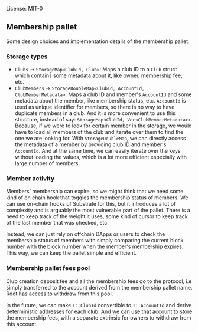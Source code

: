 License: MIT-0

## Membership pallet

Some design choices and implementation details of the membership pallet.

### Storage types

- `Clubs` -> `StorageMap<ClubId, Club>`: Maps a club ID to a `Club` struct which contains some metadata about it, like owner, membership fee, etc.
- `ClubMembers` -> `StorageDoubleMap<ClubId, AccountId, ClubMemberMetadata>`: Maps a club ID and member's `AccountId` and some metadata about the member, like membership status, etc. `AccountId` is used as unique identifier for members, so there is no way to have duplicate members in a club. And it is more convenient to use this structure, instead of say: `StorageMap<ClubId, Vec<ClubMemberMetadata>>`. Because, if we were to look for certain member in the storage, we would have to load all members of the club and iterate over them to find the one we are looking for. With `StorageDoubleMap`, we can directly access the metadata of a member by providing club ID and member's `AccountId`. And at the same time, we can easily iterate over the keys without loading the values, which is a lot more efficient especially with large number of members.

### Member activity

Members' membership can expire, so we might think that we need some kind of on chain hook that toggles the membership status of members. We can use on-chain hooks of Substrate for this, but it introduces a lot of complexity and is arguably the most vulnerable part of the pallet. There is a need to keep track of the weight it uses, some kind of cursor to keep track of the last member that was checked, etc. 

Instead, we can just rely on offchain DApps or users to check the membership status of members with simply comparing the current block number with the block number when the member's membership expires. This way, we can keep the pallet simple and efficient.

### Membership pallet fees pool

Club creation deposit fee and all the membership fees go to the protocol, i.e simply transferred to the account derived from the membership pallet name. Root has access to withdraw from this pool.

In the future, we can make `T::ClubId` convertible to `T::AccountId` and derive deterministic addresses for each club. And we can use that account to store the membership fees, with a separate extrinsic for owners to withdraw from this account.
